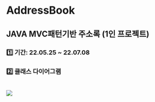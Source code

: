 # AddressBook
## JAVA MVC패턴기반 주소록 (1인 프로젝트)
### 1️⃣ 기간: 22.05.25 ~ 22.07.08
### 2️⃣ 클래스 다이어그램
<br>
<img src="https://res.cloudinary.com/dgtqsljjl/image/upload/v1669293942/newfile.cld_ccdskt.png">
